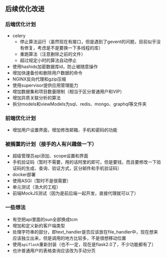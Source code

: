 ## 后续优化改进

### 后端优化计划

* celery
    * 停止算法运行（虽然现在有接口，但是遇到了gevent的问题，目前似乎没有修复，考虑是不是要换一下多线程的库）
    * 重跑算法（注意删除之前的文件）
    * 超过规定小时的算法自动停止
* 使用hashids加密数据库id，防止被随意操作
* 增加快速备份和删除用户数据的命令
* NGINX反向代理和gzip压缩
* 使用supervisor提供应用管理能力
* 增加数据集和项目数量限制（相当于区分普通用户和VIP）
* 增加异质关联分析的算法
* 拆分models和viewModels为sql、redis、mongo、graphql等文件夹

### 前端优化计划

* 增加用户设置界面，增加修改邮箱、手机和密码的功能

### 被搁置的计划（接手的人有兴趣做一下）

* 超级管理员api添加、scope设置和界面
* 手机验证码（暂时不需要，用的话阿里的即可，但是要钱，而且要修改一下验证码的生成、查询、验证方式，区分邮件和手机验证码）
* docker部署
* 使用ASGI（暂时不是很需要）
* 单元测试（浩大的工程）
* 前端MockJS测试（因为是前后端一起开发，直接代理就可以了）

### 一些想法

* 有空把api里面的sun全部换成tcm
* 增加和定义新的客户端类型
* 处理字符串的部分，即text_handler是否应该放在file_handler中，现在想来应该独立出来，但是调用的地方比较多，不是很想移动位置
* 使用`apiflask`重新封装（也不一定，现在是flask2.0了，不少功能都有了）
* 也许普通用户的表格查询应该改为手动分页
